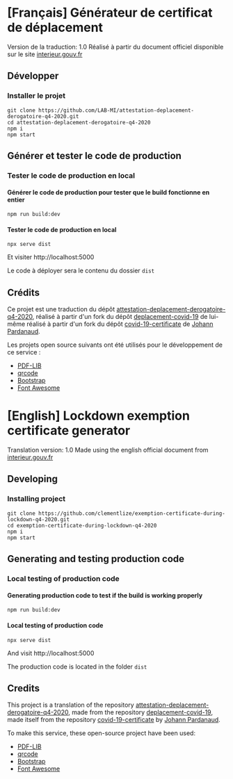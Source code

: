 # [Français] Générateur de certificat de déplacement

Version de la traduction: 1.0
Réalisé à partir du document officiel disponible sur le site [interieur.gouv.fr](https://www.interieur.gouv.fr/Actualites/L-actu-du-Ministere/Attestations-de-deplacement)

## Développer

### Installer le projet

```console
git clone https://github.com/LAB-MI/attestation-deplacement-derogatoire-q4-2020.git
cd attestation-deplacement-derogatoire-q4-2020
npm i
npm start
```

## Générer et tester le code de production

### Tester le code de production en local

#### Générer le code de production pour tester que le build fonctionne en entier

```console
npm run build:dev
```

#### Tester le code de production en local

```console
npx serve dist
```

Et visiter http://localhost:5000

Le code à déployer sera le contenu du dossier `dist`

## Crédits

Ce projet est une traduction du dépôt [attestation-deplacement-derogatoire-q4-2020](https://github.com/LAB-MI/attestation-deplacement-derogatoire-q4-2020), réalisé à partir d'un fork du dépôt [deplacement-covid-19](https://github.com/nesk/deplacement-covid-19) de lui-même réalisé à partir d'un fork du dépôt [covid-19-certificate](https://github.com/nesk/covid-19-certificate) de [Johann Pardanaud](https://github.com/nesk).

Les projets open source suivants ont été utilisés pour le développement de ce
service :

- [PDF-LIB](https://pdf-lib.js.org/)
- [qrcode](https://github.com/soldair/node-qrcode)
- [Bootstrap](https://getbootstrap.com/)
- [Font Awesome](https://fontawesome.com/license)

# [English] Lockdown exemption certificate generator

Translation version: 1.0
Made using the english official document from [interieur.gouv.fr](https://www.interieur.gouv.fr/Actualites/L-actu-du-Ministere/Attestations-de-deplacement)

## Developing

### Installing project

```console
git clone https://github.com/clementlize/exemption-certificate-during-lockdown-q4-2020.git
cd exemption-certificate-during-lockdown-q4-2020
npm i
npm start
```

## Generating and testing production code

### Local testing of production code

#### Generating production code to test if the build is working properly

```console
npm run build:dev
```

#### Local testing of production code

```console
npx serve dist
```

And visit http://localhost:5000

The production code is located in the folder `dist`

## Credits

This project is a translation of the repository [attestation-deplacement-derogatoire-q4-2020](https://github.com/LAB-MI/attestation-deplacement-derogatoire-q4-2020), made from the repository [deplacement-covid-19](https://github.com/nesk/deplacement-covid-19), made itself from the repository [covid-19-certificate](https://github.com/nesk/covid-19-certificate) by [Johann Pardanaud](https://github.com/nesk).

To make this service, these open-source project have been used:

- [PDF-LIB](https://pdf-lib.js.org/)
- [qrcode](https://github.com/soldair/node-qrcode)
- [Bootstrap](https://getbootstrap.com/)
- [Font Awesome](https://fontawesome.com/license)


